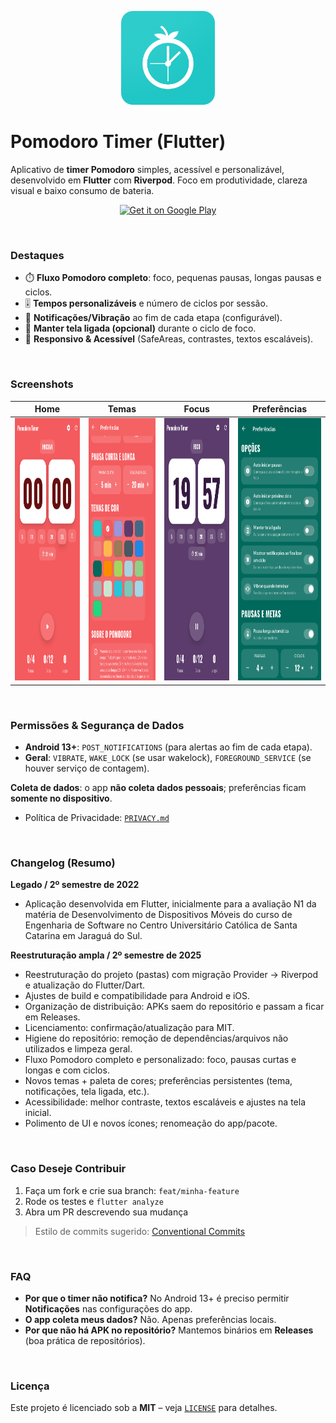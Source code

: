 <p align="center">
  <a href="https://play.google.com/store/apps/details?id=com.seu.pacote" target="_blank">
    <img alt="Pomodoro Timer New Icon" height="150" src="assets/icon/icon-rounded.png"/>
  </a>
</p>

# Pomodoro Timer (Flutter)

Aplicativo de **timer Pomodoro** simples, acessível e personalizável, desenvolvido em **Flutter** com **Riverpod**. Foco em produtividade, clareza visual e baixo consumo de bateria.

<p align="center">
  <a href="https://play.google.com/store/apps/details?id=com.seu.pacote" target="_blank">
    <img alt="Get it on Google Play" height="70" src="https://play.google.com/intl/en_us/badges/static/images/badges/en_badge_web_generic.png"/>
  </a>
</p>

</br>

### Destaques

* ⏱️ **Fluxo Pomodoro completo**: foco, pequenas pausas, longas pausas e ciclos.
* 🎚️ **Tempos personalizáveis** e número de ciclos por sessão.
* 🔔 **Notificações/Vibração** ao fim de cada etapa (configurável).
* 📴 **Manter tela ligada (opcional)** durante o ciclo de foco.
* 📱 **Responsivo & Acessível** (SafeAreas, contrastes, textos escaláveis).

</br>

### Screenshots

| Home | Temas | Focus | Preferências |
|---|---|---|---|
| <img src="assets/screenshots/screenshot1.png" alt="Home" height="420" /> | <img src="assets/screenshots/screenshot2.png" alt="Temas" height="420" /> | <img src="assets/screenshots/screenshot3.png" alt="Focus" height="420" /> | <img src="assets/screenshots/screenshot4.png" alt="Preferências" height="420" /> |


</br>


### Permissões & Segurança de Dados

* **Android 13+**: `POST_NOTIFICATIONS` (para alertas ao fim de cada etapa).
* **Geral**: `VIBRATE`, `WAKE_LOCK` (se usar wakelock), `FOREGROUND_SERVICE` (se houver serviço de contagem).

**Coleta de dados**: o app **não coleta dados pessoais**; preferências ficam **somente no dispositivo**.

* Política de Privacidade: [`PRIVACY.md`](PRIVACY.md)

</br>

### Changelog (Resumo)

**Legado / 2º semestre de 2022**

* Aplicação desenvolvida em Flutter, inicialmente para a avaliação N1 da matéria de Desenvolvimento de Dispositivos Móveis do curso de Engenharia de Software no Centro Universitário Católica de Santa Catarina em Jaraguá do Sul.

**Reestruturação ampla / 2º semestre de 2025**

* Reestruturação do projeto (pastas) com migração Provider → Riverpod e atualização do Flutter/Dart.
* Ajustes de build e compatibilidade para Android e iOS.
* Organização de distribuição: APKs saem do repositório e passam a ficar em Releases.
* Licenciamento: confirmação/atualização para MIT.
* Higiene do repositório: remoção de dependências/arquivos não utilizados e limpeza geral.
* Fluxo Pomodoro completo e personalizado: foco, pausas curtas e longas e com ciclos.
* Novos temas + paleta de cores; preferências persistentes (tema, notificações, tela ligada, etc.).
* Acessibilidade: melhor contraste, textos escaláveis e ajustes na tela inicial.
* Polimento de UI e novos ícones; renomeação do app/pacote.

</br>

### Caso Deseje Contribuir

1. Faça um fork e crie sua branch: `feat/minha-feature`
2. Rode os testes e `flutter analyze`
3. Abra um PR descrevendo sua mudança

> Estilo de commits sugerido: [Conventional Commits](https://www.conventionalcommits.org/)

</br>

### FAQ

* **Por que o timer não notifica?** No Android 13+ é preciso permitir **Notificações** nas configurações do app.
* **O app coleta meus dados?** Não. Apenas preferências locais.
* **Por que não há APK no repositório?** Mantemos binários em **Releases** (boa prática de repositórios).

</br>

### Licença

Este projeto é licenciado sob a **MIT** – veja [`LICENSE`](LICENSE) para detalhes.
